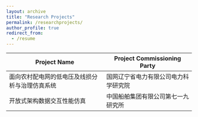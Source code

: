 ```yaml
---
layout: archive
title: "Research Projects"
permalink: /researchprojects/
author_profile: true
redirect_from:
  - /resume
---
```

|               Project Name                 |        Project Commissioning Party        |
|--------------------------------------------|-------------------------------------|
| 面向农村配电网的低电压及线损分析与治理仿真系统 |  国网辽宁省电力有限公司电力科学研究院   | 
|           开放式架构数据交互性能仿真         |   中国船舶集团有限公司第七一九研究所    |
